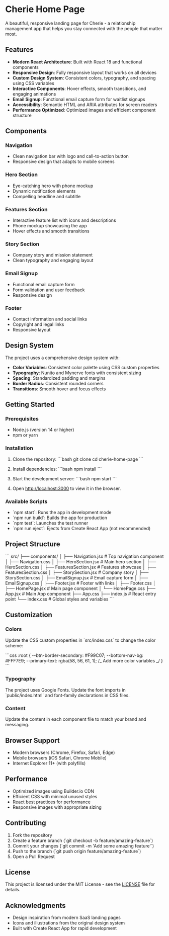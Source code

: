 # Cherie Home Page

A beautiful, responsive landing page for Cherie - a relationship management app that helps you stay connected with the people that matter most.

## Features

- **Modern React Architecture**: Built with React 18 and functional components
- **Responsive Design**: Fully responsive layout that works on all devices
- **Custom Design System**: Consistent colors, typography, and spacing using CSS variables
- **Interactive Components**: Hover effects, smooth transitions, and engaging animations
- **Email Signup**: Functional email capture form for waitlist signups
- **Accessibility**: Semantic HTML and ARIA attributes for screen readers
- **Performance Optimized**: Optimized images and efficient component structure

## Components

### Navigation

- Clean navigation bar with logo and call-to-action button
- Responsive design that adapts to mobile screens

### Hero Section

- Eye-catching hero with phone mockup
- Dynamic notification elements
- Compelling headline and subtitle

### Features Section

- Interactive feature list with icons and descriptions
- Phone mockup showcasing the app
- Hover effects and smooth transitions

### Story Section

- Company story and mission statement
- Clean typography and engaging layout

### Email Signup

- Functional email capture form
- Form validation and user feedback
- Responsive design

### Footer

- Contact information and social links
- Copyright and legal links
- Responsive layout

## Design System

The project uses a comprehensive design system with:

- **Color Variables**: Consistent color palette using CSS custom properties
- **Typography**: Nunito and Mynerve fonts with consistent sizing
- **Spacing**: Standardized padding and margins
- **Border Radius**: Consistent rounded corners
- **Transitions**: Smooth hover and focus effects

## Getting Started

### Prerequisites

- Node.js (version 14 or higher)
- npm or yarn

### Installation

1. Clone the repository:
   \`\`\`bash
   git clone <repository-url>
   cd cherie-home-page
   \`\`\`

2. Install dependencies:
   \`\`\`bash
   npm install
   \`\`\`

3. Start the development server:
   \`\`\`bash
   npm start
   \`\`\`

4. Open [http://localhost:3000](http://localhost:3000) to view it in the browser.

### Available Scripts

- \`npm start\`: Runs the app in development mode
- \`npm run build\`: Builds the app for production
- \`npm test\`: Launches the test runner
- \`npm run eject\`: Ejects from Create React App (not recommended)

## Project Structure

\`\`\`
src/
├── components/
│ ├── Navigation.jsx # Top navigation component
│ ├── Navigation.css
│ ├── HeroSection.jsx # Main hero section
│ ├── HeroSection.css
│ ├── FeaturesSection.jsx # Features showcase
│ ├── FeaturesSection.css
│ ├── StorySection.jsx # Company story
│ ├── StorySection.css
│ ├── EmailSignup.jsx # Email capture form
│ ├── EmailSignup.css
│ ├── Footer.jsx # Footer with links
│ ├── Footer.css
│ ├── HomePage.jsx # Main page component
│ └── HomePage.css
├── App.jsx # Main App component
├── App.css
├── index.js # React entry point
└── index.css # Global styles and variables
\`\`\`

## Customization

### Colors

Update the CSS custom properties in \`src/index.css\` to change the color scheme:

\`\`\`css
:root {
--btn-border-secondary: #F99C07;
--bottom-nav-bg: #FFF7E9;
--primary-text: rgba(58, 56, 61, 1);
/_ Add more color variables _/
}
\`\`\`

### Typography

The project uses Google Fonts. Update the font imports in \`public/index.html\` and font-family declarations in CSS files.

### Content

Update the content in each component file to match your brand and messaging.

## Browser Support

- Modern browsers (Chrome, Firefox, Safari, Edge)
- Mobile browsers (iOS Safari, Chrome Mobile)
- Internet Explorer 11+ (with polyfills)

## Performance

- Optimized images using Builder.io CDN
- Efficient CSS with minimal unused styles
- React best practices for performance
- Responsive images with appropriate sizing

## Contributing

1. Fork the repository
2. Create a feature branch (\`git checkout -b feature/amazing-feature\`)
3. Commit your changes (\`git commit -m 'Add some amazing feature'\`)
4. Push to the branch (\`git push origin feature/amazing-feature\`)
5. Open a Pull Request

## License

This project is licensed under the MIT License - see the [LICENSE](LICENSE) file for details.

## Acknowledgments

- Design inspiration from modern SaaS landing pages
- Icons and illustrations from the original design system
- Built with Create React App for rapid development
